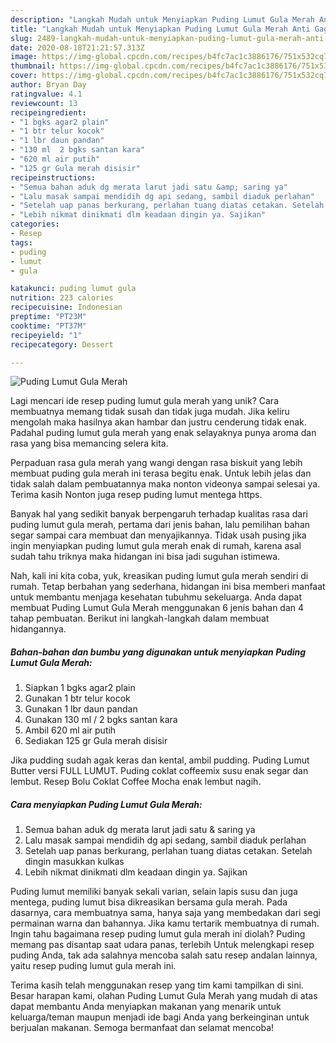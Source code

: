 ```yaml
---
description: "Langkah Mudah untuk Menyiapkan Puding Lumut Gula Merah Anti Gagal"
title: "Langkah Mudah untuk Menyiapkan Puding Lumut Gula Merah Anti Gagal"
slug: 2489-langkah-mudah-untuk-menyiapkan-puding-lumut-gula-merah-anti-gagal
date: 2020-08-18T21:21:57.313Z
image: https://img-global.cpcdn.com/recipes/b4fc7ac1c3886176/751x532cq70/puding-lumut-gula-merah-foto-resep-utama.jpg
thumbnail: https://img-global.cpcdn.com/recipes/b4fc7ac1c3886176/751x532cq70/puding-lumut-gula-merah-foto-resep-utama.jpg
cover: https://img-global.cpcdn.com/recipes/b4fc7ac1c3886176/751x532cq70/puding-lumut-gula-merah-foto-resep-utama.jpg
author: Bryan Day
ratingvalue: 4.1
reviewcount: 13
recipeingredient:
- "1 bgks agar2 plain"
- "1 btr telur kocok"
- "1 lbr daun pandan"
- "130 ml  2 bgks santan kara"
- "620 ml air putih"
- "125 gr Gula merah disisir"
recipeinstructions:
- "Semua bahan aduk dg merata larut jadi satu &amp; saring ya"
- "Lalu masak sampai mendidih dg api sedang, sambil diaduk perlahan"
- "Setelah uap panas berkurang, perlahan tuang diatas cetakan. Setelah dingin masukkan kulkas"
- "Lebih nikmat dinikmati dlm keadaan dingin ya. Sajikan"
categories:
- Resep
tags:
- puding
- lumut
- gula

katakunci: puding lumut gula 
nutrition: 223 calories
recipecuisine: Indonesian
preptime: "PT23M"
cooktime: "PT37M"
recipeyield: "1"
recipecategory: Dessert

---
```



![Puding Lumut Gula Merah](https://img-global.cpcdn.com/recipes/b4fc7ac1c3886176/751x532cq70/puding-lumut-gula-merah-foto-resep-utama.jpg)

Lagi mencari ide resep puding lumut gula merah yang unik? Cara membuatnya memang tidak susah dan tidak juga mudah. Jika keliru mengolah maka hasilnya akan hambar dan justru cenderung tidak enak. Padahal puding lumut gula merah yang enak selayaknya punya aroma dan rasa yang bisa memancing selera kita.

Perpaduan rasa gula merah yang wangi dengan rasa biskuit yang lebih membuat puding gula merah ini terasa begitu enak. Untuk lebih jelas dan tidak salah dalam pembuatannya maka nonton videonya sampai selesai ya. Terima kasih Nonton juga resep puding lumut mentega https.

Banyak hal yang sedikit banyak berpengaruh terhadap kualitas rasa dari puding lumut gula merah, pertama dari jenis bahan, lalu pemilihan bahan segar sampai cara membuat dan menyajikannya. Tidak usah pusing jika ingin menyiapkan puding lumut gula merah enak di rumah, karena asal sudah tahu triknya maka hidangan ini bisa jadi suguhan istimewa.


Nah, kali ini kita coba, yuk, kreasikan puding lumut gula merah sendiri di rumah. Tetap berbahan yang sederhana, hidangan ini bisa memberi manfaat untuk membantu menjaga kesehatan tubuhmu sekeluarga. Anda dapat membuat Puding Lumut Gula Merah menggunakan 6 jenis bahan dan 4 tahap pembuatan. Berikut ini langkah-langkah dalam membuat hidangannya.

<!--inarticleads1-->

##### Bahan-bahan dan bumbu yang digunakan untuk menyiapkan Puding Lumut Gula Merah:

1. Siapkan 1 bgks agar2 plain
1. Gunakan 1 btr telur kocok
1. Gunakan 1 lbr daun pandan
1. Gunakan 130 ml / 2 bgks santan kara
1. Ambil 620 ml air putih
1. Sediakan 125 gr Gula merah disisir


Jika pudding sudah agak keras dan kental, ambil pudding. Puding Lumut Butter versi FULL LUMUT. Puding coklat coffeemix susu enak segar dan lembut. Resep Bolu Coklat Coffee Mocha enak lembut nagih. 

<!--inarticleads2-->

##### Cara menyiapkan Puding Lumut Gula Merah:

1. Semua bahan aduk dg merata larut jadi satu &amp; saring ya
1. Lalu masak sampai mendidih dg api sedang, sambil diaduk perlahan
1. Setelah uap panas berkurang, perlahan tuang diatas cetakan. Setelah dingin masukkan kulkas
1. Lebih nikmat dinikmati dlm keadaan dingin ya. Sajikan


Puding lumut memiliki banyak sekali varian, selain lapis susu dan juga mentega, puding lumut bisa dikreasikan bersama gula merah. Pada dasarnya, cara membuatnya sama, hanya saja yang membedakan dari segi permainan warna dan bahannya. Jika kamu tertarik membuatnya di rumah. Ingin tahu bagaimana resep puding lumut gula merah ini diolah? Puding memang pas disantap saat udara panas, terlebih Untuk melengkapi resep puding Anda, tak ada salahnya mencoba salah satu resep andalan lainnya, yaitu resep puding lumut gula merah ini. 

Terima kasih telah menggunakan resep yang tim kami tampilkan di sini. Besar harapan kami, olahan Puding Lumut Gula Merah yang mudah di atas dapat membantu Anda menyiapkan makanan yang menarik untuk keluarga/teman maupun menjadi ide bagi Anda yang berkeinginan untuk berjualan makanan. Semoga bermanfaat dan selamat mencoba!
